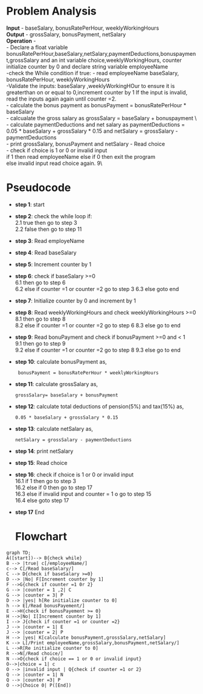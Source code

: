 # Problem Analysis
**Input** - baseSalary, bonusRatePerHour, weeklyWorkingHours\
**Output** - grossSalary, bonusPayment, netSalary\
**Operation** - \
          - Declare a float variable bonusRatePerHour,baseSalary,netSalary,paymentDeductions,bonuspayment,grossSalary and an int variable choice,weeklyWorkingHours, counter initialize counter by 0 and declare string variable employeeName\
          -check the While condition if true:
          - read employeeName baseSalary, bonusRatePerHour, weeklyWorkingHours\
          -Validate the inputs: baseSalary ,weeklyWorkingHOur to ensure it is greaterthan on or equal to 0,increment counter by 1
          If the input is invalid, read the inputs again again until counter =2.  
          - calculate the bonus payment as  bonusPayment = bonusRatePerHour * baseSalary\
          - calcualate the gross salary as grossSalary = baseSalary + bonuspayment \ 
          - calculate paymentDeductions and  net salary as paymentDeductions = 0.05 * baseSalary + grossSalary * 0.15 and netSalary = grossSalary - paymentDeductions\
          - print grossSalary, bonusPayment and netSalary
          - Read choice\
          - check if choice is 1 or 0 or invalid input\
            if 1 then read employeeName
            else if  0 then exit the program\
            else invalid input read choice again. 9\

# Pseudocode
- **step 1**: start
- **step 2**: check the while loop if:\
   2.1 true then go to step 3\
   2.2 false then go to step 11
- **step 3**: Read employeName
- **step 4**: Read baseSalary
- **step 5**: Increment counter by 1
- **step 6**: check if baseSalary >=0\
           6.1 then go to step 6\
           6.2 else if counter =1 or counter =2 go to step 3
           6.3 else goto end
- **step 7**: Initialize counter by 0 and increment by 1
- **step 8**: Read weeklyWorkingHours and  check weeklyWorkingHours >=0\
           8.1 then go to step 8\
           8.2 else if counter =1 or counter =2 go to step 6
           8.3 else go to end
- **step 9**: Read bonuPayment and check if bonusPayment >=0 and < 1\
           9.1 then go to step 9\
           9.2 else if counter =1 or counter =2 go to step 8
           9.3 else go to end
- **step 10**: calculate bonusPayment as,
  ```
   bonusPayment = bonusRatePerHour * weeklyWorkingHours
  ```
- **step 11**: calculate grossSalary as,
  ```
  grossSalary= baseSalary + bonusPayment
  ````
  
- **step 12**: calculate total deductions of pension(5%) and tax(15%)  as,
  ```
  0.05 * baseSalary + grossSalary * 0.15
  ```
- **step 13**: calculate netSalary as,
  ```
  netSalary = grossSalary - paymentDeductions
  ```
- **step 14**: print netSalary
- **step 15**: Read choice
- **step 16**: check if choice is 1 or 0 or invalid input\
            16.1 if 1 then go to step 3\
            16.2 else if  0 then go to step 17\
            16.3 else if  invalid input and counter = 1 o go to step 15\
            16.4 else goto step 17
- **step 17** End
  # Flowchart
```mermaid
graph TD;
A([start])--> B{check while}
B --> |true| c[/employeeName/] 
c--> C[/Read baseSalary/]
C --> D{check if baseSalary >=0}
D --> |No| F[Increment counter by 1]
F -->G{check if counter =1 0r 2}
G --> |counter = 1 ,2| C
G --> |counter = 3| P
D --> |yes| h[Re initialize counter to 0]
h --> E[/Read bonusPayement/]
E -->H{check if bonusPayement >= 0}
H -->|No| I[Increment counter by 1]
I --> J{check if counter =1 or counter =2}
J --> |counter = 1| E
J --> |counter = 2| P
H --> |yes| K[calculate bonusPayment,grossSalary,netSalary]
K --> L[/Print employeeName,grossSalary,bonusPayment,netSalary/]
L -->R[Re initialize counter to 0]
R -->N[/Read choice/]
N -->O{check if choice == 1 or 0 or invalid input}
O-->|choice = 1| c
O --> |invalid input | Q{check if counter =1 or 2}
Q --> |counter = 1| N
Q --> |counter =3| P
O -->|Choice 0| P([End])









  




 


